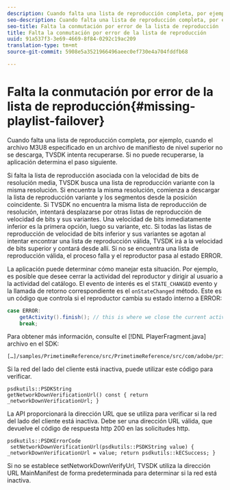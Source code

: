```yaml
---
description: Cuando falta una lista de reproducción completa, por ejemplo, cuando el archivo M3U8 especificado en un archivo de manifiesto de nivel superior no se descarga, TVSDK intenta recuperarse. Si no puede recuperarse, la aplicación determina el paso siguiente.
seo-description: Cuando falta una lista de reproducción completa, por ejemplo, cuando el archivo M3U8 especificado en un archivo de manifiesto de nivel superior no se descarga, TVSDK intenta recuperarse. Si no puede recuperarse, la aplicación determina el paso siguiente.
seo-title: Falta la conmutación por error de la lista de reproducción
title: Falta la conmutación por error de la lista de reproducción
uuid: 91a537f3-3e69-4669-8f84-0292c19ac209
translation-type: tm+mt
source-git-commit: 5908e5a3521966496aeec0ef730e4a704fddfb68

---
```



# Falta la conmutación por error de la lista de reproducción{#missing-playlist-failover}

Cuando falta una lista de reproducción completa, por ejemplo, cuando el archivo M3U8 especificado en un archivo de manifiesto de nivel superior no se descarga, TVSDK intenta recuperarse. Si no puede recuperarse, la aplicación determina el paso siguiente.

Si falta la lista de reproducción asociada con la velocidad de bits de resolución media, TVSDK busca una lista de reproducción variante con la misma resolución. Si encuentra la misma resolución, comienza a descargar la lista de reproducción variante y los segmentos desde la posición coincidente. Si TVSDK no encuentra la misma lista de reproducción de resolución, intentará desplazarse por otras listas de reproducción de velocidad de bits y sus variantes. Una velocidad de bits inmediatamente inferior es la primera opción, luego su variante, etc. Si todas las listas de reproducción de velocidad de bits inferior y sus variantes se agotan al intentar encontrar una lista de reproducción válida, TVSDK irá a la velocidad de bits superior y contará desde allí. Si no se encuentra una lista de reproducción válida, el proceso falla y el reproductor pasa al estado ERROR.

La aplicación puede determinar cómo manejar esta situación. Por ejemplo, es posible que desee cerrar la actividad del reproductor y dirigir al usuario a la actividad del catálogo. El evento de interés es el `STATE_CHANGED` evento y la llamada de retorno correspondiente es el `onStateChanged` método. Este es un código que controla si el reproductor cambia su estado interno a ERROR:

```java
case ERROR: 
    getActivity().finish(); // this is where we close the current activity (the Player activity) 
    break;
```

Para obtener más información, consulte el [!DNL PlayerFragment.java] archivo en el SDK:

```
[…]/samples/PrimetimeReference/src/PrimetimeReference/src/com/adobe/primetime/reference/ui/player/
```

Si la red del lado del cliente está inactiva, puede utilizar este código para verificar.

```
psdkutils::PSDKString 
getNetworkDownVerificationUrl() const { return 
_networkDownVerificationUrl; }
```

La API proporcionará la dirección URL que se utiliza para verificar si la red del lado del cliente está inactiva. Debe ser una dirección URL válida, que devuelve el código de respuesta http 200 en las solicitudes http.

```
psdkutils::PSDKErrorCode 
 setNetworkDownVerificationUrl(psdkutils::PSDKString value) {  
_networkDownVerificationUrl = value; return psdkutils::kECSuccess; }
```

Si no se establece setNetworkDownVerifyUrl, TVSDK utiliza la dirección URL MainManifest de forma predeterminada para determinar si la red está inactiva.
